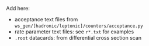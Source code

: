 Add here:

* acceptance text files from `ws_gen/[hadronic/leptonic]/counters/acceptance.py`
* rate parameter text files: see `r*.txt` for examples
* `.root` datacards: from differential cross section scan
